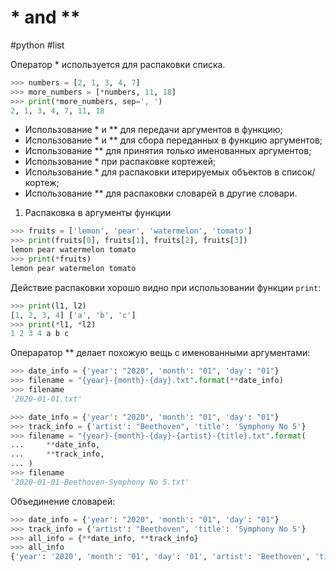 # \* and \*\*
#python #list

Оператор \* используется для распаковки списка.
```python
>>> numbers = [2, 1, 3, 4, 7]
>>> more_numbers = [*numbers, 11, 18]
>>> print(*more_numbers, sep=', ')
2, 1, 3, 4, 7, 11, 18
```

- Использование * и ** для передачи аргументов в функцию;
- Использование * и **   для сбора переданных в функцию аргументов;
- Использование ** для принятия только именованных аргументов;
- Использование * при распаковке кортежей;
- Использование * для распаковки итерируемых объектов в список/кортеж;
- Использование ** для распаковки словарей в другие словари.

1. Распаковка в аргументы функции
```python
>>> fruits = ['lemon', 'pear', 'watermelon', 'tomato']
>>> print(fruits[0], fruits[1], fruits[2], fruits[3])
lemon pear watermelon tomato
>>> print(*fruits)
lemon pear watermelon tomato
```

Действие распаковки хорошо видно при использовании функции `print`:
```python
>>> print(l1, l2)
[1, 2, 3, 4] ['a', 'b', 'c']
>>> print(*l1, *l2)
1 2 3 4 a b c
```

Операратор \*\* делает похожую вещь с именованными аргументами:
```python
>>> date_info = {'year': "2020", 'month': "01", 'day': "01"}
>>> filename = "{year}-{month}-{day}.txt".format(**date_info)
>>> filename
'2020-01-01.txt'
```

```python
>>> date_info = {'year': "2020", 'month': "01", 'day': "01"}
>>> track_info = {'artist': "Beethoven", 'title': 'Symphony No 5'}
>>> filename = "{year}-{month}-{day}-{artist}-{title}.txt".format(
...     **date_info,
...     **track_info,
... )
>>> filename
'2020-01-01-Beethoven-Symphony No 5.txt'
```

Объединение словарей:
```python
>>> date_info = {'year': "2020", 'month': "01", 'day': "01"}
>>> track_info = {'artist': "Beethoven", 'title': 'Symphony No 5'}
>>> all_info = {**date_info, **track_info}
>>> all_info
{'year': '2020', 'month': '01', 'day': '01', 'artist': 'Beethoven', 'title': 'Symphony No 5'}
```

